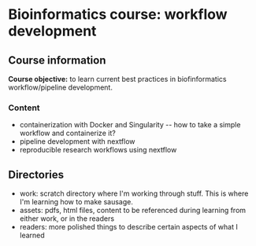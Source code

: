 # Bioinformatics course: workflow development

## Course information

**Course objective:** to learn current best practices in biofinformatics workflow/pipeline development.

### Content

- containerization with Docker and Singularity -- how to take a simple workflow and containerize it?
- pipeline development with nextflow
- reproducible research workflows using nextflow


## Directories

- work: scratch directory where I'm working through stuff. This is where I'm learning how to make sausage. 
- assets: pdfs, html files, content to be referenced during learning from either work, or in the readers
- readers: more polished things to describe certain aspects of what I learned
